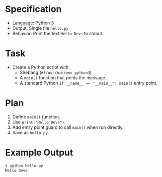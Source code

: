 # Specification
- Language: Python 3
- Output: Single file `hello.py`
- Behavior: Print the text `Hello Devs` to stdout.

# Task
- Create a Python script with:
  - Shebang (`#!/usr/bin/env python3`)
  - A `main()` function that prints the message.
  - A standard Python `if __name__ == "__main__": main()` entry point.

# Plan
1. Define `main()` function.
2. Use `print("Hello Devs")`.
3. Add entry point guard to call `main()` when run directly.
4. Save as `hello.py`.

# Example Output
```bash
$ python hello.py
Hello Devs
